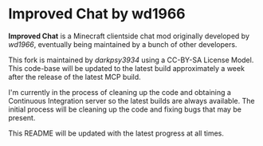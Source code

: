 Improved Chat by wd1966
=======================

**Improved Chat** is a Minecraft clientside chat mod originally developed by *wd1966*, eventually being maintained by a bunch of other developers.

This fork is maintained by *darkpsy3934* using a CC-BY-SA License Model.  This code-base will be updated to the latest build approximately a week after the release of the latest MCP build.

I'm currently in the process of cleaning up the code and obtaining a Continuous Integration server so the latest builds are always available.  The initial process will be cleaning up the code and fixing bugs that may be present.

This README will be updated with the latest progress at all times.
